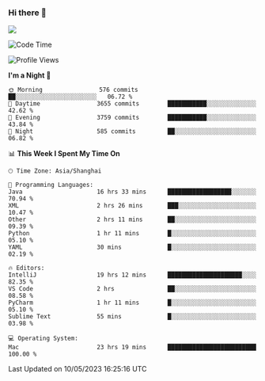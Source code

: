 ### Hi there 👋

<!--
**JJAYCHEN1e/jjaychen1e** is a ✨ _special_ ✨ repository because its `README.md` (this file) appears on your GitHub profile.

Here are some ideas to get you started:

- 🔭 I’m currently working on ...
- 🌱 I’m currently learning ...
- 👯 I’m looking to collaborate on ...
- 🤔 I’m looking for help with ...
- 💬 Ask me about ...
- 📫 How to reach me: ...
- 😄 Pronouns: ...
- ⚡ Fun fact: ...
-->

[![](https://github-readme-stats.vercel.app/api?username=jjaychen1e&show_icons=true)](https://github.com/jjaychen1e/github-readme-stats?count_private=true)

<!--START_SECTION:waka-->
![Code Time](http://img.shields.io/badge/Code%20Time-671%20hrs%2029%20mins-blue)

![Profile Views](http://img.shields.io/badge/Profile%20Views-0-blue)

**I'm a Night 🦉** 

```text
🌞 Morning                576 commits         ██░░░░░░░░░░░░░░░░░░░░░░░   06.72 % 
🌆 Daytime                3655 commits        ███████████░░░░░░░░░░░░░░   42.62 % 
🌃 Evening                3759 commits        ███████████░░░░░░░░░░░░░░   43.84 % 
🌙 Night                  585 commits         ██░░░░░░░░░░░░░░░░░░░░░░░   06.82 % 
```


📊 **This Week I Spent My Time On** 

```text
🕑︎ Time Zone: Asia/Shanghai

💬 Programming Languages: 
Java                     16 hrs 33 mins      ██████████████████░░░░░░░   70.94 % 
XML                      2 hrs 26 mins       ███░░░░░░░░░░░░░░░░░░░░░░   10.47 % 
Other                    2 hrs 11 mins       ██░░░░░░░░░░░░░░░░░░░░░░░   09.39 % 
Python                   1 hr 11 mins        █░░░░░░░░░░░░░░░░░░░░░░░░   05.10 % 
YAML                     30 mins             █░░░░░░░░░░░░░░░░░░░░░░░░   02.19 % 

🔥 Editors: 
IntelliJ                 19 hrs 12 mins      █████████████████████░░░░   82.35 % 
VS Code                  2 hrs               ██░░░░░░░░░░░░░░░░░░░░░░░   08.58 % 
PyCharm                  1 hr 11 mins        █░░░░░░░░░░░░░░░░░░░░░░░░   05.10 % 
Sublime Text             55 mins             █░░░░░░░░░░░░░░░░░░░░░░░░   03.98 % 

💻 Operating System: 
Mac                      23 hrs 19 mins      █████████████████████████   100.00 % 
```


 Last Updated on 10/05/2023 16:25:16 UTC
<!--END_SECTION:waka-->
